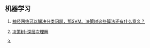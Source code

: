## 机器学习

1. [神经网络可以解决分类问题，那SVM、决策树这些算法还有什么意义？](<https://www.zhihu.com/question/331029209/answer/829127310>)

2. [决策树-深层次理解](https://zhuanlan.zhihu.com/p/89607509)

3.
